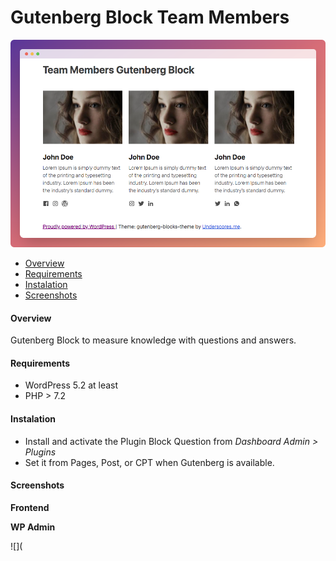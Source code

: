 # Gutenberg Block Team Members

![](https://raw.githubusercontent.com/gydoar/Gutenberg-Block-Team-Members/main/screenshots/screenshot.png)

- [Overview][#Overview]
- [Requirements][#Requirements]
- [Instalation][#Instalation]
- [Screenshots][#Screenshots]

#### Overview

Gutenberg Block to measure knowledge with questions and answers.

#### Requirements

- WordPress 5.2 at least
- PHP > 7.2

#### Instalation

-  Install and activate the Plugin Block Question from *Dashboard Admin > Plugins*
- Set it from Pages, Post, or CPT when Gutenberg is available.


[#Overview]: #Overview
[#Requirements]: #Requirements "Requirements"
[#Instalation]: #Instalation "Instalation"
[#Screenshots]: #Screenshots "Screenshots"

#### Screenshots


**Frontend**



**WP Admin**

![](